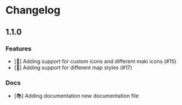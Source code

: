 # Changelog

## 1.1.0

### Features

-   [🚀] Adding support for custom icons and different maki icons (#15)
-   [🚀] Adding support for different map styles (#17)

### Docs

-   [📚] Adding documentation new documentation file
